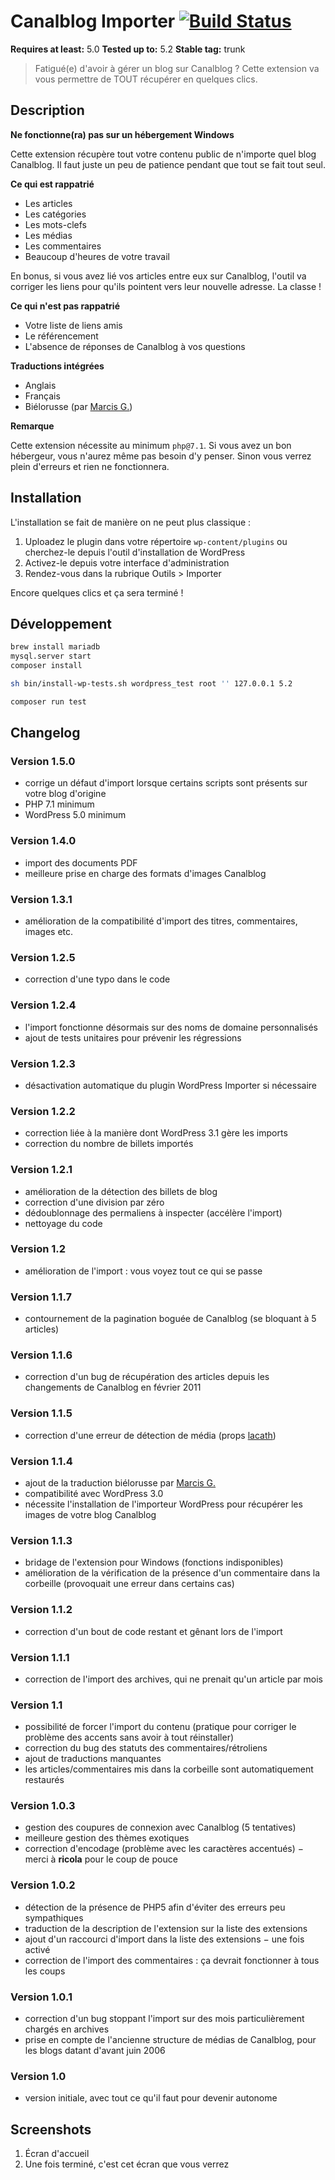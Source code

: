 # Canalblog Importer [![Build Status](https://travis-ci.org/oncletom/wp-canalblog-importer.svg?branch=master)](https://travis-ci.org/oncletom/wp-canalblog-importer)

**Requires at least:** 5.0
**Tested up to:** 5.2
**Stable tag:** trunk

> Fatigué(e) d'avoir à gérer un blog sur Canalblog ?
Cette extension va vous permettre de TOUT récupérer en quelques clics.


## Description ##

**Ne fonctionne(ra) pas sur un hébergement Windows**

Cette extension récupère tout votre contenu public de n'importe quel blog Canalblog. Il faut juste un peu de patience pendant que tout se fait tout seul.

**Ce qui est rappatrié**

 * Les articles
 * Les catégories
 * Les mots-clefs
 * Les médias
 * Les commentaires
 * Beaucoup d'heures de votre travail

En bonus, si vous avez lié vos articles entre eux sur Canalblog, l'outil
va corriger les liens pour qu'ils pointent vers leur nouvelle adresse.
La classe !

**Ce qui n'est pas rappatrié**

 * Votre liste de liens amis
 * Le référencement
 * L'absence de réponses de Canalblog à vos questions


**Traductions intégrées**

* Anglais
* Français
* Biélorusse (par [Marcis G.](http://pc.de/))

**Remarque**

Cette extension nécessite au minimum `php@7.1`. Si vous avez un bon hébergeur,
vous n'aurez même pas besoin d'y penser.
Sinon vous verrez plein d'erreurs et rien ne fonctionnera.

## Installation ##

L'installation se fait de manière on ne peut plus classique :

1. Uploadez le plugin dans votre répertoire `wp-content/plugins` ou cherchez-le depuis l'outil d'installation de WordPress
1. Activez-le depuis votre interface d'administration
1. Rendez-vous dans la rubrique Outils > Importer

Encore quelques clics et ça sera terminé !

## Développement

```bash
brew install mariadb
mysql.server start
composer install

sh bin/install-wp-tests.sh wordpress_test root '' 127.0.0.1 5.2
```

```bash
composer run test
```

## Changelog ##

### Version 1.5.0 ###

* corrige un défaut d'import lorsque certains scripts sont présents sur votre blog d'origine
* PHP 7.1 minimum
* WordPress 5.0 minimum

### Version 1.4.0 ###

* import des documents PDF
* meilleure prise en charge des formats d'images Canalblog

### Version 1.3.1 ###

* amélioration de la compatibilité d'import des titres, commentaires, images etc.

### Version 1.2.5 ###

* correction d'une typo dans le code

### Version 1.2.4 ###

* l'import fonctionne désormais sur des noms de domaine personnalisés
* ajout de tests unitaires pour prévenir les régressions

### Version 1.2.3 ###

* désactivation automatique du plugin WordPress Importer si nécessaire

### Version 1.2.2 ###

* correction liée à la manière dont WordPress 3.1 gère les imports
* correction du nombre de billets importés

### Version 1.2.1 ###

* amélioration de la détection des billets de blog
* correction d'une division par zéro
* dédoublonnage des permaliens à inspecter (accélère l'import)
* nettoyage du code

### Version 1.2 ###

* amélioration de l'import : vous voyez tout ce qui se passe

### Version 1.1.7 ###

* contournement de la pagination boguée de Canalblog (se bloquant à 5 articles)

### Version 1.1.6 ###

* correction d'un bug de récupération des articles depuis les changements de Canalblog en février 2011

### Version 1.1.5 ###

* correction d'une erreur de détection de média (props [lacath](http://www.lacath.com/))

### Version 1.1.4 ###

* ajout de la traduction biélorusse par [Marcis G.](http://pc.de/)
* compatibilité avec WordPress 3.0
* nécessite l'installation de l'importeur WordPress pour récupérer les images de votre blog Canalblog

### Version 1.1.3 ###

 * bridage de l'extension pour Windows (fonctions indisponibles)
 * amélioration de la vérification de la présence d'un commentaire dans la corbeille (provoquait une erreur dans certains cas)

### Version 1.1.2 ###

 * correction d'un bout de code restant et gênant lors de l'import

### Version 1.1.1 ###

 * correction de l'import des archives, qui ne prenait qu'un article par mois

### Version 1.1 ###

 * possibilité de forcer l'import du contenu (pratique pour corriger le problème des accents sans avoir à tout réinstaller)
 * correction du bug des statuts des commentaires/rétroliens
 * ajout de traductions manquantes
 * les articles/commentaires mis dans la corbeille sont automatiquement restaurés

### Version 1.0.3 ###

 * gestion des coupures de connexion avec Canalblog (5 tentatives)
 * meilleure gestion des thèmes exotiques
 * correction d'encodage (problème avec les caractères accentués) − merci à **ricola** pour le coup de pouce

### Version 1.0.2 ###

 * détection de la présence de PHP5 afin d'éviter des erreurs peu sympathiques
 * traduction de la description de l'extension sur la liste des extensions
 * ajout d'un raccourci d'import dans la liste des extensions − une fois activé
 * correction de l'import des commentaires : ça devrait fonctionner à tous les coups

### Version 1.0.1 ###

 * correction d'un bug stoppant l'import sur des mois particulièrement chargés en archives
 * prise en compte de l'ancienne structure de médias de Canalblog, pour les blogs datant d'avant juin 2006

### Version 1.0 ###

 * version initiale, avec tout ce qu'il faut pour devenir autonome


## Screenshots ##

1. Écran d'accueil
2. Une fois terminé, c'est cet écran que vous verrez
